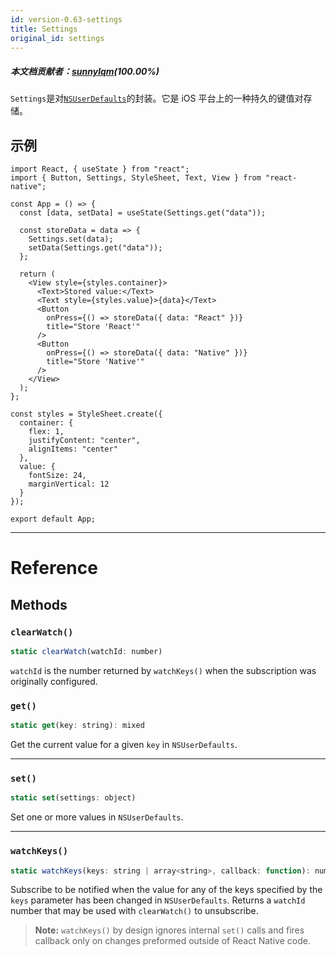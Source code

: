```yaml
---
id: version-0.63-settings
title: Settings
original_id: settings
---
```


##### 本文档贡献者：[sunnylqm](https://github.com/search?q=sunnylqm&type=Users)(100.00%)

`Settings`是对[`NSUserDefaults`](https://developer.apple.com/documentation/foundation/nsuserdefaults)的封装。它是 iOS 平台上的一种持久的键值对存储。

## 示例

```SnackPlayer name=Settings%20Example&supportedPlatforms=ios
import React, { useState } from "react";
import { Button, Settings, StyleSheet, Text, View } from "react-native";

const App = () => {
  const [data, setData] = useState(Settings.get("data"));

  const storeData = data => {
    Settings.set(data);
    setData(Settings.get("data"));
  };

  return (
    <View style={styles.container}>
      <Text>Stored value:</Text>
      <Text style={styles.value}>{data}</Text>
      <Button
        onPress={() => storeData({ data: "React" })}
        title="Store 'React'"
      />
      <Button
        onPress={() => storeData({ data: "Native" })}
        title="Store 'Native'"
      />
    </View>
  );
};

const styles = StyleSheet.create({
  container: {
    flex: 1,
    justifyContent: "center",
    alignItems: "center"
  },
  value: {
    fontSize: 24,
    marginVertical: 12
  }
});

export default App;
```

---

# Reference

## Methods

### `clearWatch()`

```jsx
static clearWatch(watchId: number)
```

`watchId` is the number returned by `watchKeys()` when the subscription was originally configured.

### `get()`

```jsx
static get(key: string): mixed
```

Get the current value for a given `key` in `NSUserDefaults`.

---

### `set()`

```jsx
static set(settings: object)
```

Set one or more values in `NSUserDefaults`.

---

### `watchKeys()`

```jsx
static watchKeys(keys: string | array<string>, callback: function): number
```

Subscribe to be notified when the value for any of the keys specified by the `keys` parameter has been changed in `NSUserDefaults`. Returns a `watchId` number that may be used with `clearWatch()` to unsubscribe.

> **Note:** `watchKeys()` by design ignores internal `set()` calls and fires callback only on changes preformed outside of React Native code.
